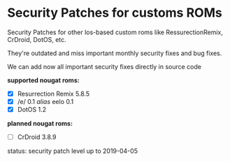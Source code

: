 Security Patches for customs ROMs
===========
Security Patches for other los-based custom roms like RessurectionRemix, CrDroid, DotOS, etc.

They're outdated and miss important monthly security fixes and bug fixes.

We can add now all important security fixes directly in source code

**supported nougat roms:**
- [x] Resurrection Remix 5.8.5
- [x] /e/ 0.1 *alias* eelo 0.1
- [x] DotOS 1.2

**planned nougat roms:**
- [ ] CrDroid 3.8.9 

status: security patch level up to 2019-04-05
